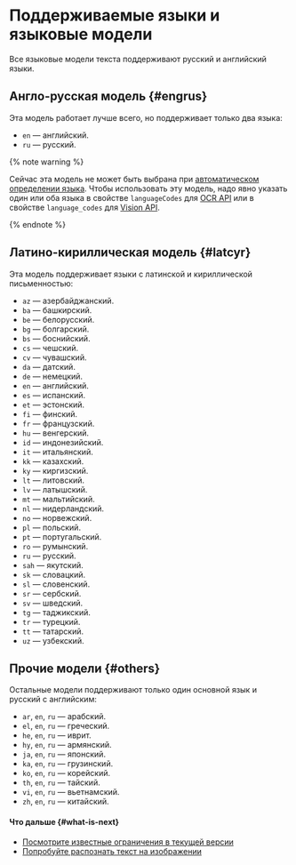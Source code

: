 # Поддерживаемые языки и языковые модели

Все языковые модели текста поддерживают русский и английский языки.

## Англо-русская модель {#engrus}

Эта модель работает лучше всего, но поддерживает только два языка:

* `en` — английский.
* `ru` — русский.

{% note warning %}

Сейчас эта модель не может быть выбрана при [автоматическом определении языка](../../operations/ocr/text-detection-image.md#ocr-api-recognition). Чтобы использовать эту модель, надо явно указать один или оба языка в свойстве `languageCodes` для [OCR API](../../ocr/api-ref/index.md) или в свойстве `language_codes` для [Vision API](../../vision/api-ref/index.md).

{% endnote %}

## Латино-кириллическая модель {#latcyr}

Эта модель поддерживает языки с латинской и кириллической письменностью:

* `az` — азербайджанский.
* `ba` — башкирский.
* `be` — белорусский.
* `bg` — болгарский.
* `bs` — боснийский.
* `cs` — чешский.
* `cv` — чувашский.
* `da` — датский.
* `de` — немецкий.
* `en` — английский.
* `es` — испанский.
* `et` — эстонский.
* `fi` — финский.
* `fr` — французский.
* `hu` — венгерский.
* `id` — индонезийский.
* `it` — итальянский.
* `kk` — казахский.
* `ky` — киргизский.
* `lt` — литовский.
* `lv` — латышский.
* `mt` — мальтийский.
* `nl` — нидерландский.
* `no` — норвежский.
* `pl` — польский.
* `pt` — португальский.
* `ro` — румынский.
* `ru` — русский.
* `sah` — якутский.
* `sk` — словацкий.
* `sl` — словенский.
* `sr` — сербский.
* `sv` — шведский.
* `tg` — таджикский.
* `tr` — турецкий.
* `tt` — татарский.
* `uz` — узбекский.

## Прочие модели {#others}

Остальные модели поддерживают только один основной язык и русский с английским:

* `ar`, `en`, `ru` — арабский.
* `el`, `en`, `ru` — греческий.
* `he`, `en`, `ru` — иврит.
* `hy`, `en`, `ru` — армянский.
* `ja`, `en`, `ru` — японский.
* `ka`, `en`, `ru` — грузинский.
* `ko`, `en`, `ru` — корейский.
* `th`, `en`, `ru` — тайский.
* `vi`, `en`, `ru` — вьетнамский.
* `zh`, `en`, `ru` — китайский.

#### Что дальше {#what-is-next}

* [Посмотрите известные ограничения в текущей версии](known-issues.md)
* [Попробуйте распознать текст на изображении](../../operations/ocr/text-detection-image.md)
